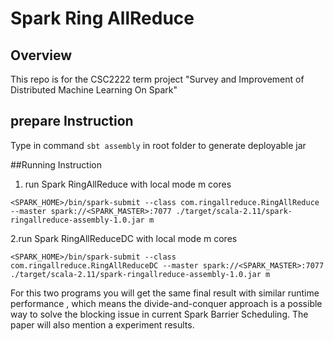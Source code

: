 # Spark Ring AllReduce

## Overview
This repo is for the CSC2222 term project "Survey and Improvement of Distributed Machine Learning On Spark"


## prepare Instruction 
   Type in command ```sbt assembly``` in root folder to generate deployable jar 

##Running Instruction 
1. run Spark RingAllReduce with local mode m cores 
```
<SPARK_HOME>/bin/spark-submit --class com.ringallreduce.RingAllReduce --master spark://<SPARK_MASTER>:7077 ./target/scala-2.11/spark-ringallreduce-assembly-1.0.jar m 
```
2.run Spark RingAllReduceDC with local mode m cores 
```
<SPARK_HOME>/bin/spark-submit --class com.ringallreduce.RingAllReduceDC --master spark://<SPARK_MASTER>:7077 ./target/scala-2.11/spark-ringallreduce-assembly-1.0.jar m 
```
For this two programs you will get the same final result with similar runtime performance
, which means the divide-and-conquer approach is a possible way to solve the blocking issue 
in current Spark Barrier Scheduling. The paper will also mention a experiment results.



